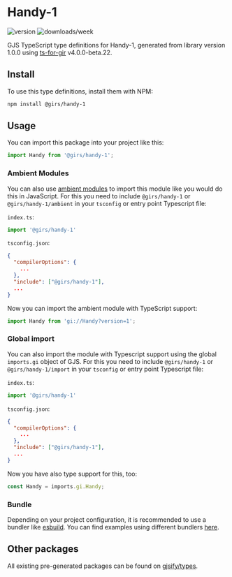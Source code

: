 
# Handy-1

![version](https://img.shields.io/npm/v/@girs/handy-1)
![downloads/week](https://img.shields.io/npm/dw/@girs/handy-1)


GJS TypeScript type definitions for Handy-1, generated from library version 1.0.0 using [ts-for-gir](https://github.com/gjsify/ts-for-gir) v4.0.0-beta.22.


## Install

To use this type definitions, install them with NPM:
```bash
npm install @girs/handy-1
```

## Usage

You can import this package into your project like this:
```ts
import Handy from '@girs/handy-1';
```

### Ambient Modules

You can also use [ambient modules](https://github.com/gjsify/ts-for-gir/tree/main/packages/cli#ambient-modules) to import this module like you would do this in JavaScript.
For this you need to include `@girs/handy-1` or `@girs/handy-1/ambient` in your `tsconfig` or entry point Typescript file:

`index.ts`:
```ts
import '@girs/handy-1'
```

`tsconfig.json`:
```json
{
  "compilerOptions": {
    ...
  },
  "include": ["@girs/handy-1"],
  ...
}
```

Now you can import the ambient module with TypeScript support: 

```ts
import Handy from 'gi://Handy?version=1';
```

### Global import

You can also import the module with Typescript support using the global `imports.gi` object of GJS.
For this you need to include `@girs/handy-1` or `@girs/handy-1/import` in your `tsconfig` or entry point Typescript file:

`index.ts`:
```ts
import '@girs/handy-1'
```

`tsconfig.json`:
```json
{
  "compilerOptions": {
    ...
  },
  "include": ["@girs/handy-1"],
  ...
}
```

Now you have also type support for this, too:

```ts
const Handy = imports.gi.Handy;
```

### Bundle

Depending on your project configuration, it is recommended to use a bundler like [esbuild](https://esbuild.github.io/). You can find examples using different bundlers [here](https://github.com/gjsify/ts-for-gir/tree/main/examples).

## Other packages

All existing pre-generated packages can be found on [gjsify/types](https://github.com/gjsify/types).

